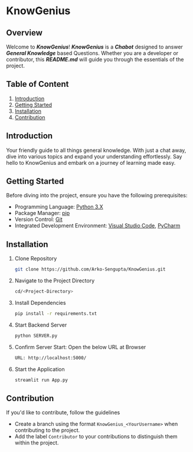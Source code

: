 # KnowGenius

## Overview
Welcome to _**KnowGenius**_! _**KnowGenius**_ is a _**Chabot**_ designed to answer _**General Knowledge**_ based Questions. Whether you are a developer or contributor, this _**README.md**_ will guide you through the essentials of the project.

## Table of Content
1. [Introduction](#introduction)
2. [Getting Started](#getting-started)
3. [Installation](#installation)
4. [Contribution](#contribution)

## Introduction
Your friendly guide to all things general knowledge. With just a chat away, dive into various topics and expand your understanding effortlessly. Say hello to KnowGenius and embark on a journey of learning made easy.

## Getting Started
Before diving into the project, ensure you have the following prerequisites:
- Programming Language: [Python 3.X](https://www.python.org/)
- Package Manager: [pip](https://pypi.org/project/pip/)
- Version Control: [Git](https://git-scm.com/)
- Integrated Development Environment: [Visual Studio Code](https://code.visualstudio.com/), [PyCharm](https://www.jetbrains.com/pycharm/)

## Installation
1. Clone Repository
   ```bash
   git clone https://github.com/Arko-Sengupta/KnowGenius.git
   ```

2. Navigate to the Project Directory
   ```bash
   cd/<Project-Directory>
   ```

3. Install Dependencies
   ```bash
   pip install -r requirements.txt
   ```

4. Start Backend Server
   ```bash
   python SERVER.py
   ```

5. Confirm Server Start: Open the below URL at Browser
   ```bash
   URL: http://localhost:5000/
   ```

6. Start the Application
   ```bash
   streamlit run App.py
   ```

## Contribution
If you'd like to contribute, follow the guidelines
- Create a branch using the format `KnowGenius_<YourUsername>` when contributing to the project.
- Add the label `Contributor` to your contributions to distinguish them within the project.